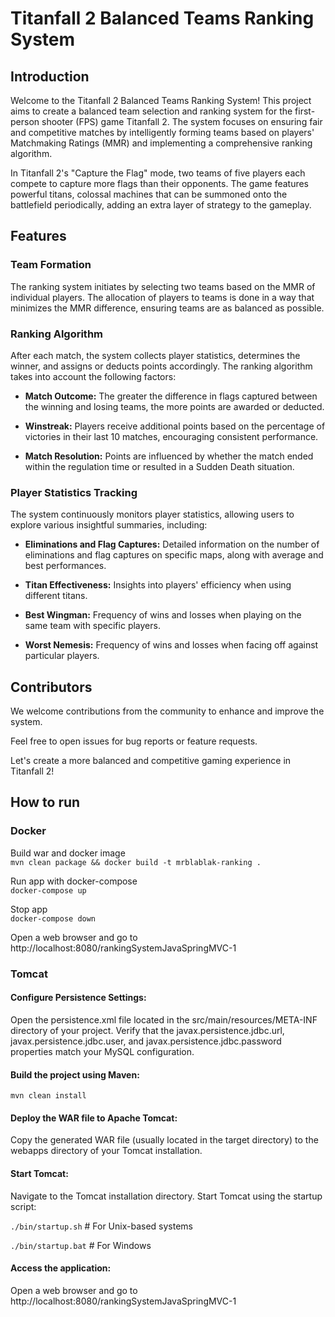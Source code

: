# Titanfall 2 Balanced Teams Ranking System
## Introduction
Welcome to the Titanfall 2 Balanced Teams Ranking System! This project aims to create a balanced team selection and ranking system for the first-person shooter (FPS) game Titanfall 2. The system focuses on ensuring fair and competitive matches by intelligently forming teams based on players' Matchmaking Ratings (MMR) and implementing a comprehensive ranking algorithm.

In Titanfall 2's "Capture the Flag" mode, two teams of five players each compete to capture more flags than their opponents. The game features powerful titans, colossal machines that can be summoned onto the battlefield periodically, adding an extra layer of strategy to the gameplay.

## Features
### Team Formation
The ranking system initiates by selecting two teams based on the MMR of individual players. The allocation of players to teams is done in a way that minimizes the MMR difference, ensuring teams are as balanced as possible.

### Ranking Algorithm
After each match, the system collects player statistics, determines the winner, and assigns or deducts points accordingly. The ranking algorithm takes into account the following factors:

* **Match Outcome:** The greater the difference in flags captured between the winning and losing teams, the more points are awarded or deducted.

* **Winstreak:** Players receive additional points based on the percentage of victories in their last 10 matches, encouraging consistent performance.

* **Match Resolution:** Points are influenced by whether the match ended within the regulation time or resulted in a Sudden Death situation.

### Player Statistics Tracking
The system continuously monitors player statistics, allowing users to explore various insightful summaries, including:

* **Eliminations and Flag Captures:** Detailed information on the number of eliminations and flag captures on specific maps, along with average and best performances.

* **Titan Effectiveness:** Insights into players' efficiency when using different titans.

* **Best Wingman:** Frequency of wins and losses when playing on the same team with specific players.

* **Worst Nemesis:** Frequency of wins and losses when facing off against particular players.

## Contributors
We welcome contributions from the community to enhance and improve the system. 

Feel free to open issues for bug reports or feature requests.

Let's create a more balanced and competitive gaming experience in Titanfall 2!

## How to run

### Docker
Build war and docker image  
`mvn clean package && docker build -t mrblablak-ranking .`

Run app with docker-compose  
`docker-compose up`

Stop app    
`docker-compose down`

Open a web browser and go to http://localhost:8080/rankingSystemJavaSpringMVC-1

### Tomcat

#### Configure Persistence Settings:
Open the persistence.xml file located in the src/main/resources/META-INF directory of your project.
Verify that the javax.persistence.jdbc.url, javax.persistence.jdbc.user, and javax.persistence.jdbc.password properties match your MySQL configuration.

#### Build the project using Maven:

`mvn clean install`

#### Deploy the WAR file to Apache Tomcat:

Copy the generated WAR file (usually located in the target directory) to the webapps directory of your Tomcat installation.

#### Start Tomcat:

Navigate to the Tomcat installation directory.
Start Tomcat using the startup script:

`./bin/startup.sh`     # For Unix-based systems

`./bin/startup.bat`    # For Windows

#### Access the application:
Open a web browser and go to http://localhost:8080/rankingSystemJavaSpringMVC-1